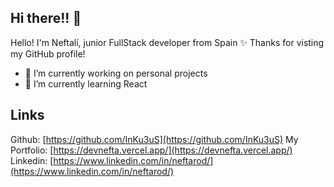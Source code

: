## Hi there!! 👋

Hello! I'm Neftalí, junior FullStack developer from Spain ✨ Thanks for visting my GitHub profile!


- 🔭 I’m currently working on personal projects
- 🌱 I’m currently learning React

## Links
Github: [https://github.com/InKu3uS](https://github.com/InKu3uS)
My Portfolio: [https://devnefta.vercel.app/](https://devnefta.vercel.app/)
Linkedin: [https://www.linkedin.com/in/neftarod/](https://www.linkedin.com/in/neftarod/)
